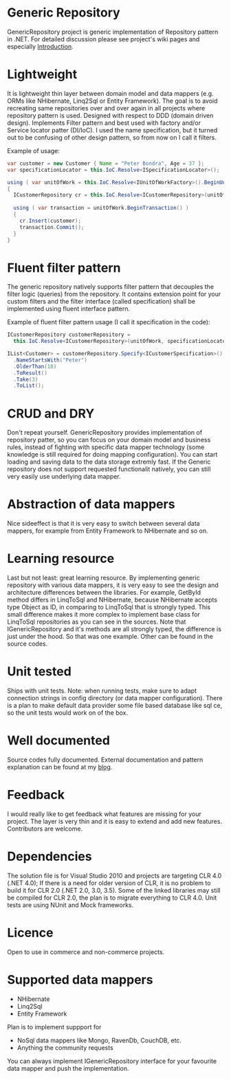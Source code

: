 # Generic Repository
GenericRepository project is generic implementation of Repository pattern in .NET.
For detailed discussion please see project's wiki pages and especially [Introduction](https://github.com/besnik/generic-repository/wiki/Introduction).


# Lightweight
It is lightweight thin layer between domain model and data mappers (e.g. ORMs like NHibernate, Linq2Sql or Entity Framework). The goal is to avoid recreating same repositories over and over again in all projects where repository pattern is used. Designed with respect to DDD (domain driven design). Implements Filter pattern and best used with factory and/or Service locator patter (DI/IoC). I used the name specification, but it turned out to be confusing of other design pattern, so from now on I call it filters.

Example of usage:
``` java
var customer = new Customer { Name = "Peter Bondra", Age = 37 };
var specificationLocator = this.IoC.Resolve<ISpecificationLocator>();

using ( var unitOfWork = this.IoC.Resolve<IUnitOfWorkFactory>().BeginUnitOfWork() )
{
  ICustomerRepository cr = this.IoC.Resolve<ICustomerRepository>(unitOfWork, specificationLocator);
  
  using ( var transaction = unitOfWork.BeginTransaction() )
  {
	cr.Insert(customer);
	transaction.Commit();
  }
}
```

# Fluent filter pattern
The generic repository natively supports filter pattern that decouples the filter logic (queries) from the repository. It contains extension point for your custom filters and the filter interface (called specification) shall be implemented using fluent interface pattern.

Example of fluent filter pattern usage (I call it specification in the code):
``` java
ICustomerRepository customerRepository = 
  this.IoC.Resolve<ICustomerRepository>(unitOfWork, specificationLocator);

IList<Customer> = customerRepository.Specify<ICustomerSpecification>()
  .NameStartsWith("Peter")
  .OlderThan(18)
  .ToResult()
  .Take(3)
  .ToList();
```

# CRUD and DRY
Don't repeat yourself. GenericRepository provides implementation of repository patter, so you can focus on your domain model and business rules, instead of fighting with specific data mapper technology (some knowledge is still required for doing mapping configuration). You can start loading and saving data to the data storage extremly fast. If the Generic repository does not support requested functionalit natively, you can still very easily use underlying data mapper.


# Abstraction of data mappers
Nice sideeffect is that it is very easy to switch between several data mappers, for example from Entity Framework to NHibernate and so on.

# Learning resource
Last but not least: great learning resource. By implementing generic repository with various data mappers, it is very easy to see the design and architecture differences between the libraries. For example, GetById method differs in LinqToSql and NHibernate, because NHibernate accepts type Object as ID, in comparing to LinqToSql that is strongly typed. This small difference makes it more complex to implement base class for LinqToSql repositories as you can see in the sources. Note that IGenericRepository and it's methods are all strongly typed, the difference is just under the hood. So that was one example. Other can be found in the source codes.


# Unit tested
Ships with unit tests.
Note: when running tests, make sure to adapt connection strings in config directory (or data mapper configuration). There is a plan to make default data provider some file based database like sql ce, so the unit tests would work on of the box.

# Well documented
Source codes fully documented.
External documentation and pattern explanation can be found at my [blog](http://besnikgeek.blogspot.com/search/label/generic%20repository).

# Feedback
I would really like to get feedback what features are missing for your project. The layer is very thin and it is easy to extend and add new features. Contributors are welcome.

# Dependencies
The solution file is for Visual Studio 2010 and projects are targeting CLR 4.0 (.NET 4.0);
If there is a need for older version of CLR, it is no problem to build it for CLR 2.0 (.NET 2.0, 3.0, 3.5). Some of the linked libraries may still be compiled for CLR 2.0, the plan is to migrate everything to CLR 4.0.
Unit tests are using NUnit and Mock frameworks.


# Licence
Open to use in commerce and non-commerce projects.

# Supported data mappers
  * NHibernate
  * Linq2Sql
  * Entity Framework

Plan is to implement suppport for
  * NoSql data mappers like Mongo, RavenDb, CouchDB, etc.
  * Anything the community requests

You can always implement IGenericRepository interface for your favourite data mapper and push the implementation.